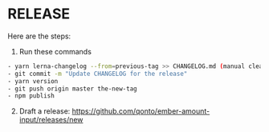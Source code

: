 # RELEASE

Here are the steps:
1. Run these commands
```bash
- yarn lerna-changelog --from=previous-tag >> CHANGELOG.md (manual cleanup)
- git commit -m "Update CHANGELOG for the release"
- yarn version
- git push origin master the-new-tag
- npm publish
```
2. Draft a release: https://github.com/qonto/ember-amount-input/releases/new
